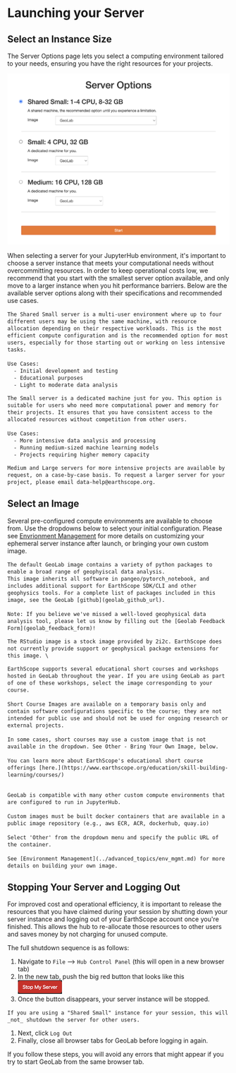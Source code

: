 # Launching your Server

## Select an Instance Size
The Server Options page lets you select a computing environment tailored to your needs, ensuring you have the right resources for your projects.

![Server](../img/Server.png)

When selecting a server for your JupyterHub environment, it's important to choose a server instance that meets your computational needs without overcommitting resources. In order to keep operational costs low, we recommend that you start with the smallest server option available, and only move to a larger instance when you hit performance barriers. Below are the available server options along with their specifications and recommended use cases.

```{dropdown} Shared Small Server
The Shared Small server is a multi-user environment where up to four different users may be using the same machine, with resource allocation depending on their respective workloads. This is the most efficient compute configuration and is the recommended option for most users, especially for those starting out or working on less intensive tasks. 

Use Cases:
  - Initial development and testing
  - Educational purposes
  - Light to moderate data analysis
```

```{dropdown} Small Server (Dedicated)
The Small server is a dedicated machine just for you. This option is suitable for users who need more computational power and memory for their projects. It ensures that you have consistent access to the allocated resources without competition from other users.

Use Cases:
  - More intensive data analysis and processing
  - Running medium-sized machine learning models
  - Projects requiring higher memory capacity
```

```{dropdown} Medium and Large Servers
Medium and Large servers for more intensive projects are available by request, on a case-by-case basis. To request a larger server for your project, please email data-help@earthscope.org.
```

## Select an Image
Several pre-configured compute environments are available to choose from. Use the dropdowns below to select your initial configuration. Please see [Envrionment Management](../advanced_topics/env_mgmt.md) for more details on customizing your ephemeral server instance after launch, or bringing your own custom image.

```{dropdown} GeoLab
The default GeoLab image contains a variety of python packages to enable a broad range of geophyiscal data analysis.
This image inherits all software in pangeo/pytorch_notebook, and includes additional support for EarthScope SDK/CLI and other geophysics tools. For a complete list of packages included in this image, see the GeoLab [github](geolab_github_url).

Note: If you believe we've missed a well-loved geophysical data analysis tool, please let us know by filling out the [Geolab Feedback Form](geolab_feedback_form)!
```

```{dropdown} R Studio
The RStudio image is a stock image provided by 2i2c. EarthScope does not currently provide support or geophysical package extensions for this image. \
```

```{dropdown} Short Course Images
EarthScope supports several educational short courses and workshops hosted in GeoLab throughout the year. If you are using GeoLab as part of one of these workshops, select the image corresponding to your course.

Short Course Images are available on a temporary basis only and contain software configurations specific to the course; they are not intended for public use and should not be used for ongoing research or external projects.

In some cases, short courses may use a custom image that is not available in the dropdown. See Other - Bring Your Own Image, below.

You can learn more about EarthScope's educational short course offerings [here.](https://www.earthscope.org/education/skill-building-learning/courses/)
```

```{dropdown} Other - Bring Your Own Image

GeoLab is compatible with many other custom compute environments that are configured to run in JupyterHub.

Custom images must be built docker containers that are available in a public image repository (e.g., aws ECR, ACR, dockerhub, quay.io)

Select 'Other' from the dropdown menu and specify the public URL of the container.

See [Environment Management](../advanced_topics/env_mgmt.md) for more details on building your own image.
```

## Stopping Your Server and Logging Out

For improved cost and operational efficiency, it is important to release the resources that you have claimed during your session by shutting down your server instance and logging out of your EarthScope account once you're finished. This allows the hub to re-allocate those resources to other users and saves money by not charging for unused compute.

The full shutdown sequence is as follows:

1. Navigate to `File` --> `Hub Control Panel` (this will open in a new browser tab)
1. In the new tab, push the big red button that looks like this ![image](../img/bigredbutton.png)
1. Once the button disappears, your server instance will be stopped.

```{note}
If you are using a "Shared Small" instance for your session, this will _not_ shutdown the server for other users.
```

1. Next, click `Log Out`
1. Finally, close all browser tabs for GeoLab before logging in again.

If you follow these steps, you will avoid any errors that might appear if you try to start GeoLab from the same browser tab.